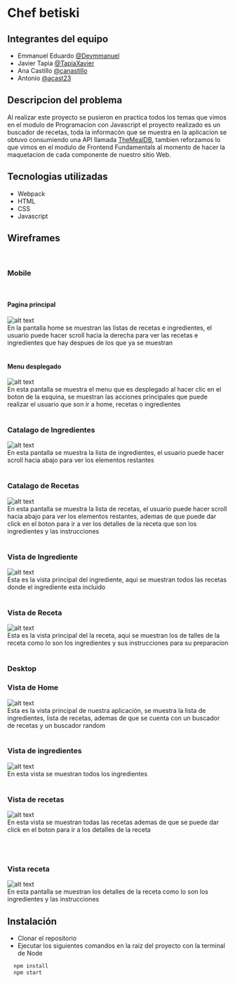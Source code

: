 # Chef betiski

## Integrantes del equipo

- Emmanuel Eduardo [@Devmmanuel](https://github.com/devmmanuel)
- Javier Tapia [@TapiaXavier](https://github.com/tapiaXavier)
- Ana Castillo [@canastillo](https://github.com/canastillo)
- Antonio [@acast23](https://github.com/acast23)

## Descripcion del problema

Al realizar este proyecto se pusieron en practica todos los temas que vimos en el modulo de
Programacion con Javascript el proyecto realizado es un buscador de recetas, toda la informacón que se muestra
en la aplicacion se obtuvo consumiendo una API llamada [TheMealDB](https://www.themealdb.com/api.php), tambien
reforzamos lo que vimos en el modulo de Frontend Fundamentals al momento de hacer la maquetacion de cada componente
de nuestro sitio Web.

## Tecnologias utilizadas

- Webpack
- HTML
- CSS
- Javascript

## Wireframes

<br>

### Mobile

<br>

#### Pagina principal

![alt text](/mockups/mobile/home.png)
<br>
En la pantalla home se muestran las listas de recetas e ingredientes,
el usuario puede hacer scroll hacia la derecha para ver las
recetas e ingredientes que hay despues de los que ya se muestran
<br>
<br>

#### Menu desplegado

![alt text](/mockups/mobile/menu.png)
<br>
En esta pantalla se muestra el menu que es desplegado al hacer clic en el
boton de la esquina, se muestran las acciones principales que puede realizar el usuario
que son ir a home, recetas o ingredientes
<br>
<br>

### Catalago de Ingredientes

![alt text](/mockups/mobile/ingredientes.png)
<br>
En esta pantalla se muestra la lista de ingredientes, el usuario puede hacer
scroll hacia abajo para ver los elementos restantes
<br>
<br>

### Catalago de Recetas

![alt text](/mockups/mobile/recetas.png)
<br>
En esta pantalla se muestra la lista de recetas, el usuario puede hacer
scroll hacia abajo para ver los elementos restantes, ademas de que puede
dar click en el boton para ir a ver los detalles de la receta que son
los ingredientes y las instrucciones
<br>
<br>

### Vista de Ingrediente

![alt text](/mockups/mobile/vistaIngrediente.png)
<br>
Esta es la vista principal del ingrediente, aqui se muestran todos las recetas
donde el ingrediente esta incluido
<br>
<br>

### Vista de Receta

![alt text](/mockups/mobile/vistaReceta.png)
<br>
Esta es la vista principal del la receta, aqui se muestran
los de talles de la receta como lo son los ingredientes y
sus instrucciones para su preparacion
<br>
<br>

### Desktop

### Vista de Home

![alt text](/mockups/desktop/home.png)
<br>
Esta es la vista principal de nuestra aplicación, se muestra
la lista de ingredientes, lista de recetas, ademas de que se
cuenta con un buscador de recetas y un buscador random
<br>
<br>

### Vista de ingredientes

![alt text](/mockups/desktop/ingredientes.png)
<br>
En esta vista se muestran todos los ingredientes
<br>
<br>

### Vista de recetas

![alt text](/mockups/desktop/recetas.png)
<br>
En esta vista se muestran todas las recetas ademas
de que se puede dar click en el boton para ir a los
detalles de la receta

<br>
<br>

### Vista receta

![alt text](/mockups/desktop/vistaReceta.png)
<br>
En esta pantalla se muestran los detalles de la receta como lo son
los ingredientes y las instrucciones

## Instalación

- Clonar el repositorio
- Ejecutar los siguientes comandos en la raiz del proyecto con la terminal de Node

```bash
  npm install
  npm start
```

